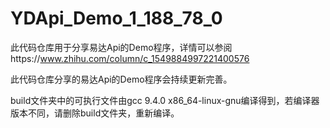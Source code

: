 # YDApi_Demo_1_188_78_0

此代码仓库用于分享易达Api的Demo程序，详情可以参阅https://www.zhihu.com/column/c_1549884997221400576

此代码仓库分享的易达Api的Demo程序会持续更新完善。

build文件夹中的可执行文件由gcc 9.4.0 x86_64-linux-gnu编译得到，若编译器版本不同，请删除build文件夹，重新编译。

